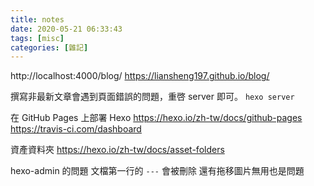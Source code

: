 ```yaml
---
title: notes
date: 2020-05-21 06:33:43
tags: [misc]
categories: [雜記]
---
```


http://localhost:4000/blog/
https://liansheng197.github.io/blog/

撰寫非最新文章會遇到頁面錯誤的問題，重啓 server 即可。
`hexo server`

在 GitHub Pages 上部署 Hexo
https://hexo.io/zh-tw/docs/github-pages
https://travis-ci.com/dashboard

資產資料夾
https://hexo.io/zh-tw/docs/asset-folders

hexo-admin 的問題
文檔第一行的 `---` 會被刪除
還有拖移圖片無用也是問題